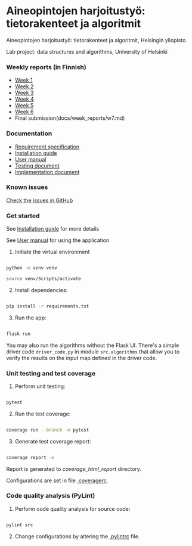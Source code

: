 ﻿# Aineopintojen harjoitustyö: tietorakenteet ja algoritmit

Aineopintojen harjoitustyö: tietorakenteet ja algoritmit, Helsingin yliopisto

Lab project: data structures and algorithms, University of Helsinki

### Weekly reports (in Finnish)
- [Week 1](docs/week_reports/w1.md)
- [Week 2](docs/week_reports/w2.md)
- [Week 3](docs/week_reports/w3.md)
- [Week 4](docs/week_reports/w4.md)
- [Week 5](docs/week_reports/w5.md)
- [Week 6](docs/week_reports/w6.md)
- Final submission(docs/week_reports/w7.md)

### Documentation
- [Requirement specification](docs/requirements.md)
- [Installation guide](docs/installation_guide.md)
- [User manual](docs/user_manual.md)
- [Testing document](docs/testing_document.md)
- [Implementation document](docs/implementation_document.md)

### Known issues
[Check the issues in GitHub](https://github.com/roopekole/tira-labra/issues)

### Get started

See [Installation guide](docs/installation_guide.md) for more details

See [User manual](docs/user_manual.md) for using the application

1. Initiate the virtual environment
```bash

python -m venv venv

source venv/Scripts/activate
```



2. Install dependencies:


```bash

pip install -r requirements.txt

```




3. Run the app:


```bash

flask run

```


You may also run the algorithms without the Flask UI. There's a simple driver code `driver_code.py` in module `src.algorithms` that allow you to verify the results on the input map defined in the driver code.


### Unit testing and test coverage

1. Perform unit testing:


```bash

pytest

```



2. Run the test coverage:


```bash

coverage run --branch -m pytest

```



3. Generate test coverage report:


```bash

coverage report -m

```



Report is generated to *coverage_html_report* directory. 

Configurations are set in file [.coveragerc](.coveragerc).


### Code quality analysis (PyLint)


1. Perform code quality analysis for source code:
```bash

pylint src

```

2. Change configurations by altering the [.pylintrc](.pylintrc) file.